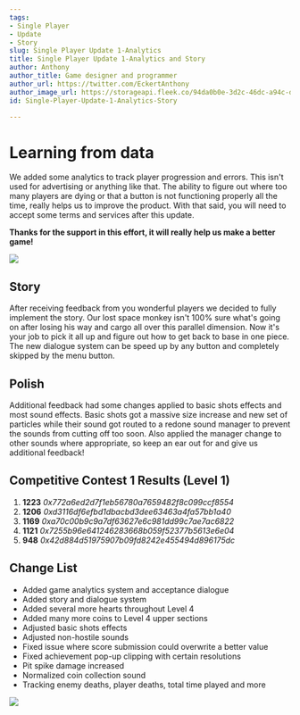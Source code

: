 ```yaml
---
tags:
- Single Player
- Update
- Story
slug: Single Player Update 1-Analytics
title: Single Player Update 1-Analytics and Story
author: Anthony
author_title: Game designer and programmer
author_url: https://twitter.com/EckertAnthony
author_image_url: https://storageapi.fleek.co/94da0b0e-3d2c-46dc-a94c-df68eb5eec1b-bucket/ngsm.png
id: Single-Player-Update-1-Analytics-Story

---
```

# Learning from data

We added some analytics to track player progression and errors. This isn't used for advertising or anything like that. The ability to figure out where too many players are dying or that a button is not functioning properly all the time, really helps us to improve the product. With that said, you will need to accept some terms and services after this update.

**Thanks for the support in this effort, it will really help us make a better game!**

![](/img/wyadummrlz.png)

## Story

After receiving feedback from you wonderful players we decided to fully implement the story. Our lost space monkey isn't 100% sure what's going on after losing his way and cargo all over this parallel dimension. Now it's your job to pick it all up and figure out how to get back to base in one piece. The new dialogue system can be speed up by any button and completely skipped by the menu button.

## Polish

Additional feedback had some changes applied to basic shots effects and most sound effects. Basic shots got a massive size increase and new set of particles while their sound got routed to a redone sound manager to prevent the sounds from cutting off too soon. Also applied the manager change to other sounds where appropriate, so keep an ear out for and give us additional feedback!

## Competitive Contest 1 Results (Level 1)

1. **1223** _0x772a6ed2d7f1eb56780a7659482f8c099ccf8554_
2. **1206** _0xd3116df6efbd1dbacbd3dee63463a4fa57bb1a40_
3. **1169** _0xa70c00b9c9a7df63627e6c981dd99c7ae7ac6822_
4. **1121** _0x7255b96e641246283668b059f52377b5613e6e04_
5. **948**   _0x42d884d51975907b09fd8242e455494d896175dc_

## Change List

* Added game analytics system and acceptance dialogue
* Added story and dialogue system 
* Added several more hearts throughout Level 4
* Added many more coins to Level 4 upper sections
* Adjusted basic shots effects
* Adjusted non-hostile sounds 
* Fixed issue where score submission could overwrite a better value
* Fixed achievement pop-up clipping with certain resolutions
* Pit spike damage increased
* Normalized coin collection sound
* Tracking enemy deaths, player deaths, total time played and more

![](/img/ngsm.jpg)